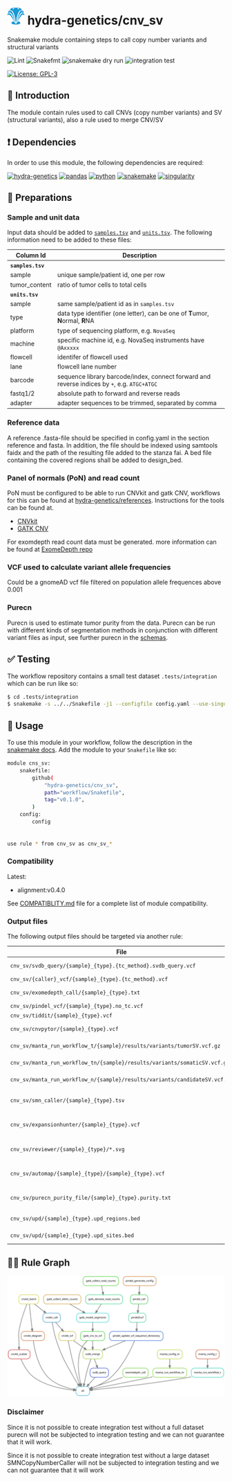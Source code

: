 # <img src="images/hydragenetics.png" width=40 /> hydra-genetics/cnv_sv

Snakemake module containing steps to call copy number variants and structural variants

![Lint](https://github.com/hydra-genetics/cnv_sv/actions/workflows/lint.yaml/badge.svg?branch=develop)
![Snakefmt](https://github.com/hydra-genetics/cnv_sv/actions/workflows/snakefmt.yaml/badge.svg?branch=develop)
![snakemake dry run](https://github.com/hydra-genetics/cnv_sv/actions/workflows/snakemake-dry-run.yaml/badge.svg?branch=develop)
![integration test](https://github.com/hydra-genetics/cnv_sv/actions/workflows/integration.yaml/badge.svg?branch=develop)

[![License: GPL-3](https://img.shields.io/badge/License-GPL3-yellow.svg)](https://opensource.org/licenses/gpl-3.0.html)

## :speech_balloon: Introduction

The module contain rules used to call CNVs (copy number variants) and SV (structural variants), also a rule used to
merge CNV/SV

## :heavy_exclamation_mark: Dependencies

In order to use this module, the following dependencies are required:

[![hydra-genetics](https://img.shields.io/badge/hydragenetics-v0.15.0-blue)](https://github.com/hydra-genetics/)
[![pandas](https://img.shields.io/badge/pandas-1.3.1-blue)](https://pandas.pydata.org/)
[![python](https://img.shields.io/badge/python-3.8-blue)](https://www.python.org/)
[![snakemake](https://img.shields.io/badge/snakemake-7.8.0-blue)](https://snakemake.readthedocs.io/en/stable/)
[![singularity](https://img.shields.io/badge/singularity-3.0.0-blue)](https://sylabs.io/docs/)

## :school_satchel: Preparations

### Sample and unit data

Input data should be added to [`samples.tsv`](https://github.com/hydra-genetics/prealignment/blob/develop/config/samples.tsv)
and [`units.tsv`](https://github.com/hydra-genetics/prealignment/blob/develop/config/units.tsv).
The following information need to be added to these files:

| Column Id | Description |
| --- | --- |
| **`samples.tsv`** |
| sample | unique sample/patient id, one per row |
| tumor_content | ratio of tumor cells to total cells |
| **`units.tsv`** |
| sample | same sample/patient id as in `samples.tsv` |
| type | data type identifier (one letter), can be one of **T**umor, **N**ormal, **R**NA |
| platform | type of sequencing platform, e.g. `NovaSeq` |
| machine | specific machine id, e.g. NovaSeq instruments have `@Axxxxx` |
| flowcell | identifer of flowcell used |
| lane | flowcell lane number |
| barcode | sequence library barcode/index, connect forward and reverse indices by `+`, e.g. `ATGC+ATGC` |
| fastq1/2 | absolute path to forward and reverse reads |
| adapter | adapter sequences to be trimmed, separated by comma |

### Reference data

A reference .fasta-file should be specified in config.yaml in the section reference and fasta. In addition,
the file should be indexed using samtools faidx and the path of the resulting file added to the stanza fai.
A bed file containing the covered regions shall be added to design_bed.

### Panel of normals (PoN) and read count

PoN must be configured to be able to run CNVkit and gatk CNV, workflows for this can be found at [hydra-genetics/references](
https://github.com/hydra-genetics/references). Instructions for the tools can be found at.
 * [CNVkit](https://cnvkit.readthedocs.io/en/stable/quickstart.html?highlight=panel%20of%20normal#build-a-reference-from-normal-samples-and-infer-tumor-copy-ratios)
 * [GATK CNV](https://gatk.broadinstitute.org/hc/en-us/articles/360035531092--How-to-part-I-Sensitively-detect-copy-ratio-alterations-and-allelic-segments#2)

For exomdepth read count data must be generated. more information can be found at [ExomeDepth repo](https://github.com/vplagnol/ExomeDepth/blob/80da0cb76d6a9a0ad4c422ea5a9ff3b82f9f6279/vignette/vignette.Rnw#L114)

### VCF used to calculate variant allele frequencies
Could be a gnomeAD vcf file filtered on population allele frequences above 0.001

### Purecn
Purecn is used to estimate tumor purity from the data. Purecn can be run with different kinds of segmentation methods in conjunction with different variant files as input, see further purecn in the [schemas](https://github.com/hydra-genetics/cnv_sv/blob/develop/workflow/schemas/config.schema.yaml). 

## :white_check_mark: Testing

The workflow repository contains a small test dataset `.tests/integration` which can be run like so:

```bash
$ cd .tests/integration
$ snakemake -s ../../Snakefile -j1 --configfile config.yaml --use-singularity
```

## :rocket: Usage

To use this module in your workflow, follow the description in the
[snakemake docs](https://snakemake.readthedocs.io/en/stable/snakefiles/modularization.html#modules).
Add the module to your `Snakefile` like so:

```bash
module cns_sv:
    snakefile:
        github(
            "hydra-genetics/cnv_sv",
            path="workflow/Snakefile",
            tag="v0.1.0",
        )
    config:
        config


use rule * from cnv_sv as cnv_sv_*
```

### Compatibility

Latest:
 - alignment:v0.4.0

 See [COMPATIBLITY.md](../master/COMPATIBLITY.md) file for a complete list of module compatibility.

### Output files

The following output files should be targeted via another rule:

| File | Description |
|---|---|
| `cnv_sv/svdb_query/{sample}_{type}.{tc_method}.svdb_query.vcf` | vcf with merged CNV and SV |
| `cnv_sv/{caller}_vcf/{sample}_{type}.{tc_method}.vcf` | vcf file for each caller |
| `cnv_sv/exomedepth_call/{sample}_{type}.txt` | CNV calls from exomedepth |
| `cnv_sv/pindel_vcf/{sample}_{type}.no_tc.vcf` | SV calls from pindel |
| `cnv_sv/tiddit/{sample}_{type}.vcf` | SV calls from tiddit |
| `cnv_sv/cnvpytor/{sample}_{type}.vcf` | SV calls from cnvpyter |
| `cnv_sv/manta_run_workflow_t/{sample}/results/variants/tumorSV.vcf.gz` | vcf file with CNV and SV calls from Manta |
| `cnv_sv/manta_run_workflow_tn/{sample}/results/variants/somaticSV.vcf.gz` | vcf file with CNV and SV calls from Manta |
| `cnv_sv/manta_run_workflow_n/{sample}/results/variants/candidateSV.vcf.gz` | vcf file with CNV and SV calls from Manta |
| `cnv_sv/smn_caller/{sample}_{type}.tsv` | cnv calling in the SMN gene with smncopynumbercaller | 
| `cnv_sv/expansionhunter/{sample}_{type}.vcf` | vcf file with repeat expansions from expansionhunter | 
| `cnv_sv/reviewer/{sample}_{type}/*.svg` |direcotory of svg files of read pileups from reviewer | 
| `cnv_sv/automap/{sample}_{type}/{sample}_{type}.vcf` | vcf file with regions of homozygosity (ROHs) from automap | 
| `cnv_sv/purecn_purity_file/{sample}_{type}.purity.txt` | text file with estimated purity from purecn |
| `cnv_sv/upd/{sample}_{type}.upd_regions.bed` | bed file of upd regions |
| `cnv_sv/upd/{sample}_{type}.upd_sites.bed` | bed file of upd informative sites |

## :judge: Rule Graph

![rule_graph](images/cnv_sv.svg)

### Disclaimer

Since it is not possible to create integration test without a full dataset purecn will not be subjected to integration testing 
and we can not guarantee that it will work.

Since it is not possible to create integration test without a large dataset SMNCopyNumberCaller will not be subjected to integration
testing and we can not guarantee that it will work
